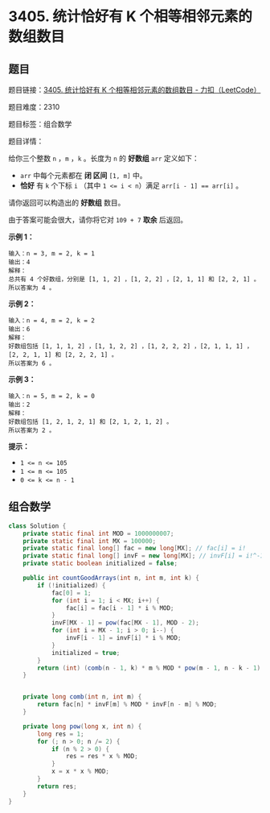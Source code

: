 # 3405. 统计恰好有 K 个相等相邻元素的数组数目

## 题目

题目链接：[3405. 统计恰好有 K 个相等相邻元素的数组数目 - 力扣（LeetCode）](https://leetcode.cn/problems/count-the-number-of-arrays-with-k-matching-adjacent-elements/description/)

题目难度：2310

题目标签：组合数学

题目详情：

给你三个整数 `n` ，`m` ，`k` 。长度为 `n` 的 **好数组** `arr` 定义如下：

- `arr` 中每个元素都在 **闭 区间** `[1, m]` 中。
- **恰好** 有 `k` 个下标 `i` （其中 `1 <= i < n`）满足 `arr[i - 1] == arr[i]` 。

请你返回可以构造出的 **好数组** 数目。

由于答案可能会很大，请你将它对 `109 + 7` **取余** 后返回。

**示例 1：**

```
输入：n = 3, m = 2, k = 1
输出：4
解释：
总共有 4 个好数组，分别是 [1, 1, 2] ，[1, 2, 2] ，[2, 1, 1] 和 [2, 2, 1] 。
所以答案为 4 。
```

**示例 2：**

``` 
输入：n = 4, m = 2, k = 2
输出：6
解释：
好数组包括 [1, 1, 1, 2] ，[1, 1, 2, 2] ，[1, 2, 2, 2] ，[2, 1, 1, 1] ，[2, 2, 1, 1] 和 [2, 2, 2, 1] 。
所以答案为 6 。
```

**示例 3：**

```
输入：n = 5, m = 2, k = 0
输出：2
解释：
好数组包括 [1, 2, 1, 2, 1] 和 [2, 1, 2, 1, 2] 。
所以答案为 2 。
```

**提示：**

- `1 <= n <= 105`
- `1 <= m <= 105`
- `0 <= k <= n - 1`



## 组合数学

``` java
class Solution {
    private static final int MOD = 1000000007;
    private static final int MX = 100000;
    private static final long[] fac = new long[MX]; // fac[i] = i!
    private static final long[] invF = new long[MX]; // invF[i] = i!^-1
    private static boolean initialized = false;

    public int countGoodArrays(int n, int m, int k) {
        if (!initialized) {
            fac[0] = 1;
            for (int i = 1; i < MX; i++) {
                fac[i] = fac[i - 1] * i % MOD;
            }
            invF[MX - 1] = pow(fac[MX - 1], MOD - 2);
            for (int i = MX - 1; i > 0; i--) {
                invF[i - 1] = invF[i] * i % MOD;
            }
            initialized = true;
        }
        return (int) (comb(n - 1, k) * m % MOD * pow(m - 1, n - k - 1) % MOD);
    }


    private long comb(int n, int m) {
        return fac[n] * invF[m] % MOD * invF[n - m] % MOD;
    }

    private long pow(long x, int n) {
        long res = 1;
        for (; n > 0; n /= 2) {
            if (n % 2 > 0) {
                res = res * x % MOD;
            }
            x = x * x % MOD;
        }
        return res;
    }
}
```